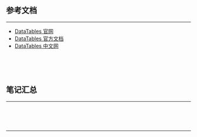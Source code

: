 ## 参考文档

---

* [DataTables 官网](https://datatables.net/)
* [DataTables 官方文档](https://datatables.net/manual/)
* [DataTables 中文网](http://datatables.club/)



<br/><br/><br/>



## 笔记汇总

---





<br/><br/><br/>

---

